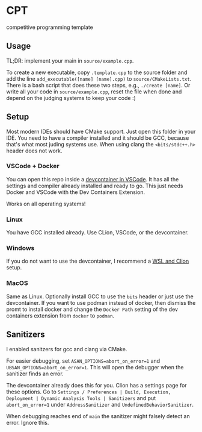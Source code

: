# CPT
competitive programming template

## Usage

TL;DR: implement your main in `source/example.cpp`.

To create a new executable, copy `.template.cpp` to the source folder and add the line 
``add_executable([name] [name].cpp)`` to `source/CMakeLists.txt`.
There is a bash script that does these two steps, e.g., `./create [name]`.
Or write all your code in `source/example.cpp`, reset the file when done and depend on the judging systems to keep your code :)

## Setup

Most modern IDEs should have CMake support.
Just open this folder in your IDE.
You need to have a compiler installed and it should be GCC, because that's what most juding systems use.
When using clang the `<bits/stdc++.h>` header does not work.

### VSCode + Docker

You can open this repo inside a [devcontainer in VSCode](https://code.visualstudio.com/docs/devcontainers/containers).
It has all the settings and compiler already installed and ready to go.
This just needs Docker and VSCode with the Dev Containers Extension.

Works on all operating systems!


### Linux

You have GCC installed already.
Use CLion, VSCode, or the devcontainer.

### Windows

If you do not want to use the devcontainer, I recommend a [WSL and Clion](https://www.jetbrains.com/help/clion/how-to-use-wsl-development-environment-in-product.html) setup.

### MacOS

Same as Linux. Optionally install GCC to use the `bits` header or just use the devcontainer.
If you want to use podman instead of docker, then dismiss the promt to install docker and change the `Docker Path` setting of the dev containers extension from `docker` to `podman`.

## Sanitizers

I enabled sanitzers for gcc and clang via CMake.

For easier debugging, set `ASAN_OPTIONS=abort_on_error=1` and `UBSAN_OPTIONS=abort_on_error=1`.
This will open the debugger when the sanitizer finds an error.

The devcontainer already does this for you.
Clion has a settings page for these options. 
Go to `Settings / Preferences | Build, Execution, Deployment | Dynamic Analysis Tools | Sanitizers` and put
`abort_on_error=1` under `AddressSanitizer` and `UndefinedBehaviorSanitizer`.

When debugging reaches end of `main` the sanitizer might falsely detect an error. Ignore this.
